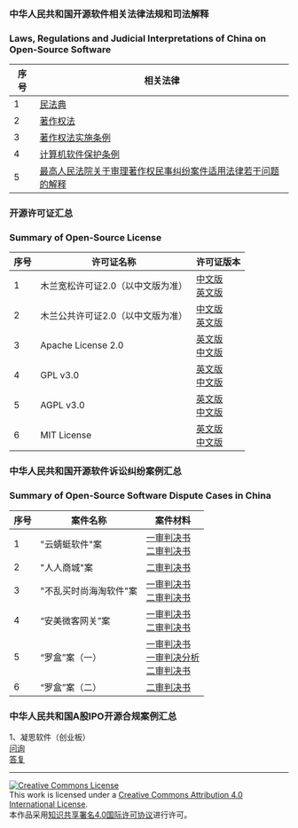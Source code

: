 ### 中华人民共和国开源软件相关法律法规和司法解释
### Laws, Regulations and Judicial Interpretations of China on Open-Source Software
|序号|相关法律|
|---|---|
|1|[民法典](./相关法律法规和司法解释/民法典.md)|
|2|[著作权法](./相关法律法规和司法解释/著作权法.md)|
|3|[著作权法实施条例](./相关法律法规和司法解释/著作权法实施条例.md)|
|4|[计算机软件保护条例](./相关法律法规和司法解释/计算机软件保护条例.md)|
|5|[最高人民法院关于审理著作权民事纠纷案件适用法律若干问题的解释](./相关法律法规和司法解释/最高人民法院关于审理著作权民事纠纷案件适用法律若干问题的解释.md)|

### 开源许可证汇总  
### Summary of Open-Source License  
|序号|许可证名称|许可证版本|
|---|---|---|
|1|木兰宽松许可证2.0（以中文版为准）|[中文版](./开源许可证/木兰宽松许可证2.0/中文版.md)<br>[英文版](./开源许可证/木兰宽松许可证2.0/英文版.md)|
|2|木兰公共许可证2.0（以中文版为准）|[中文版](./开源许可证/木兰公共许可证2.0/中文版.md)<br>[英文版](./开源许可证/木兰公共许可证2.0/英文版.md)|
|3|Apache License 2.0|[英文版](./开源许可证/ApacheLicense2.0/英文版.md)<br>[中文版](./开源许可证/ApacheLicense2.0/中文版.md)|
|4|GPL v3.0|[英文版](./开源许可证/GPLv3.0/英文版.md)<br>[中文版](./开源许可证/GPLv3.0/中文版.md)|
|5|AGPL v3.0|[英文版](./开源许可证/AGPLv3.0/英文版.md)<br>[中文版](./开源许可证/AGPLv3.0/中文版.md)|
|6|MIT License|[英文版](./开源许可证/MITLicense/英文版.md)<br>[中文版](./开源许可证/MITLicense/中文版.md)|

### 中华人民共和国开源软件诉讼纠纷案例汇总  
### Summary of Open-Source Software Dispute Cases in China  
|序号|案件名称|案件材料|
|---|---|---|
|1|"云蜻蜓软件"案|[一审判决书](./以案释法/“云蜻蜓软件”案/一审判决书.md)<br>[二审判决书](./以案释法/“云蜻蜓软件”案/二审判决书.md)|
|2|"人人商城"案|[二审判决书](./以案释法/“人人商城”案/二审判决书.md)|
|3|"不乱买时尚海淘软件"案|[一审判决书](./以案释法/“不乱买时尚海淘软件”案/一审判决书.md)<br>[二审判决书](./以案释法/“不乱买时尚海淘软件”案/二审判决书.md)|
|4|“安美微客网关”案|[一审判决书](./以案释法/“安美微客网关”案/一审判决书.md)<br>[二审判决书](./以案释法/“安美微客网关”案/二审判决书.md)|
|5|“罗盒”案（一）|[一审判决书](./以案释法/“罗盒”案（一）/一审判决书.md)<br>[一审判决分析](./以案释法/“罗盒”案（一）/一审判决分析.md)<br>[二审判决书](./以案释法/“罗盒”案（一）/二审判决书.md)|
|6|“罗盒”案（二）|[二审判决书](./以案释法/“罗盒”案（二）/二审判决书.md)|

### 中华人民共和国A股IPO开源合规案例汇总
1、凝思软件（创业板）  
[问询](./A股IPO开源合规案例/凝思软件/问询.md)  
[答复](./A股IPO开源合规案例/凝思软件/答复.md)  

***
<a rel="license" href="http://creativecommons.org/licenses/by/4.0/"><img alt="Creative Commons License" style="border-width:0" src="https://i.creativecommons.org/l/by/4.0/88x31.png" /></a><br />This work is licensed under a <a rel="license" href="http://creativecommons.org/licenses/by/4.0/">Creative Commons Attribution 4.0 International License</a>.<br />本作品采用<a rel="license" href="https://creativecommons.org/licenses/by/4.0/deed.zh">知识共享署名4.0国际许可协议</a>进行许可。
